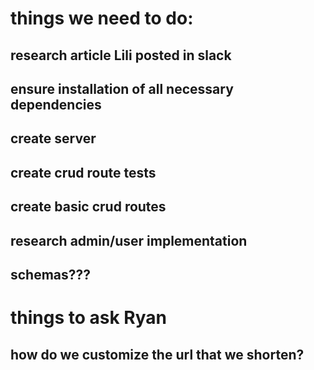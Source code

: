# things we need to do:

## research article Lili posted in slack

## ensure installation of all necessary dependencies

## create server

## create crud route tests

## create basic crud routes

## research admin/user implementation

## schemas???

# things to ask Ryan

## how do we customize the url that we shorten?
